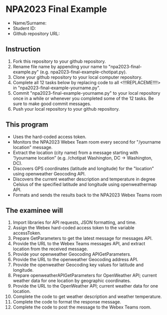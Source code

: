 # NPA2023 Final Example

- Name/Surname:
- Student ID:
- Github repository URL:

## Instruction

1. Fork this repository to your github repository.
2. Rename file name by appending your name to "npa2023-final-example.py" (e.g. npa2023-final-example-chotipat.py).
3. Clone your github repository to your local computer repository.
4. Complete all 12 tasks below by replacing code to all <!!!REPLACEME!!!!> in "npa2023-final-example-yourname.py".
5. Commit "npa2023-final-example-yourname.py" to your local repository once in a while or whenever you completed some of the 12 tasks. Be sure to make good commit messages.
6. Push your local repository to your github repository.

## This program

- Uses the hard-coded access token.
- Monitors the NPA2023 Webex Team room every second for "/yourname location" message.
- Extract the location (city name) from a message starting with “/yourname location” (e.g. /chotipat Washington, DC -> Washington, DC).
- Discovers GPS coordinates (latitude and longitude) for the "location" using openweather Geocoding API.
- Discovers the current weather description and temperature in degree Celsius of the specified latitude and longitude using openweathermap API.
- Formats and sends the results back to the NPA2023 Webex Teams room

## The examinee will

1. Import libraries for API requests, JSON formatting, and time.
2. Assign the Webex hard-coded access token to the variable accessToken.
3. Prepare GetParameters to get the latest message for messages API.
4. Provide the URL to the Webex Teams messages API, and extract location from the received message.
5. Provide your openweather Geocoding APIGetParameters.
6. Provide the URL to the openweather Geocoding address API.
7. Provide the openweather Geocoding key values for latitude and longitude.
8. Prepare openweatherAPIGetParameters for OpenWeather API; current weather data for one location by geographic coordinates.
9. Provide the URL to the OpenWeather API; current weather data for one location.
10. Complete the code to get weather description and weather temperature.
11. Complete the code to format the response message.
12. Complete the code to post the message to the Webex Teams room.
